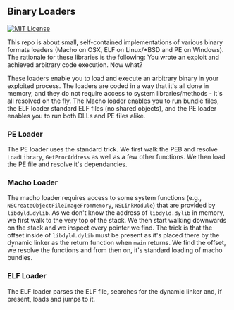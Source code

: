 ## Binary Loaders

[![MIT License](https://img.shields.io/badge/license-MIT-blue.svg?style=flat)](http://choosealicense.com/licenses/mit/)

This repo is about small, self-contained implementations of various binary formats loaders (Macho on OSX, ELF on Linux/*BSD and PE on Windows). The rationale for these libraries is the following: You wrote an exploit and achieved arbitrary code execution. Now what?

These loaders enable you to load and execute an arbitrary binary in your exploited process. The loaders are coded in a way that it's all done in memory, and they do not require access to system libraries/methods - it's all resolved on the fly. The Macho loader enables you to run bundle files, the ELF loader standard ELF files (no shared objects), and the PE loader enables you to run both DLLs and PE files alike.

### PE Loader

The PE loader uses the standard trick. We first walk the PEB and resolve `LoadLibrary`, `GetProcAddress` as well as a few other functions. We then load the PE file and resolve it's dependancies.

### Macho Loader

The macho loader requires access to some system functions (e.g., `NSCreateObjectFileImageFromMemory`, `NSLinkModule`) that are provided by `libdyld.dylib`. As we don't know the address of `libdyld.dylib` in memory, we first walk to the very top of the stack. We then start walking downwards on the stack and we inspect every pointer we find. The trick is that the offset inside of `libdyld.dylib` must be present as it's placed there by the dynamic linker as the return function when `main` returns. We find the offset, we resolve the functions and from then on, it's standard loading of macho bundles.

### ELF Loader

The ELF loader parses the ELF file, searches for the dynamic linker and, if present, loads and jumps to it.
